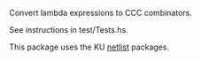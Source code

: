 Convert lambda expressions to CCC combinators.

See instructions in test/Tests.hs.

This package uses the KU [netlist](https://github.com/ku-fpg/netlist) packages.

